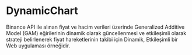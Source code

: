 # DynamicChart

Binance API ile alınan fiyat ve hacim verileri üzerinde Generalized Additive Model (GAM) eğirilerinin dinamik olarak güncellenmesi ve etkileşimli olarak strateji belirlenerek fiyat hareketlerinin takibi için Dinamik, Etkileşimli bir Web uygulaması örneğidir.
